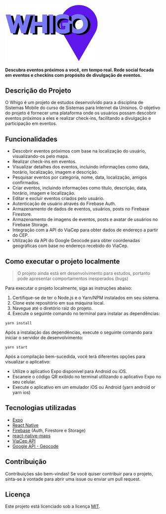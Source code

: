 <img src="assets/loginLogo.png" width="300">

**Descubra eventos próximos a você, em tempo real. Rede social focada em eventos e checkins com propósito de divulgação de eventos.**

## Descrição do Projeto

O Whigo é um projeto de estudos desenvolvido para a disciplina de Sistemas Mobile do curso de Sistemas para Internet da Unisinos. O objetivo do projeto é fornecer uma plataforma onde os usuários possam descobrir eventos próximos a eles e realizar check-ins, facilitando a divulgação e participação em eventos.

## Funcionalidades

- Descobrir eventos próximos com base na localização do usuário, visualizando-os pelo mapa.
- Realizar check-ins em eventos.
- Visualizar detalhes dos eventos, incluindo informações como data, horário, localização, imagem e descrição.
- Pesquisar eventos por categoria, nome, data, localização, amigos confirmados.
- Criar eventos, incluindo informações como título, descrição, data, horário, imagem e localização.
- Editar e excluir eventos criados pelo usuário.
- Autenticação de usuário através do Firebase Auth.
- Armazenamento de dados de eventos, usuários, posts no Firebase Firestore.
- Armazenamento de imagens de eventos, posts e avatar de usuários no Firebase Storage.
- Integração com a API do ViaCep para obter dados de endereço a partir do CEP.
- Utilização da API do Google Geocode para obter coordenadas geográficas com base no endereço recebido do ViaCep.

## Como executar o projeto localmente
> O projeto ainda está em desenvolvimento para estudos, portanto pode apresentar comportamentos inesperados (bugs)

Para executar o projeto localmente, siga as instruções abaixo:

1. Certifique-se de ter o Node.js e o Yarn/NPM instalados em seu sistema.
2. Clone este repositório em sua máquina local.
3. Navegue até o diretório raiz do projeto.
4. Execute o seguinte comando no terminal para instalar as dependências:

```shell
yarn install
```

Após a instalação das dependências, execute o seguinte comando para iniciar o servidor de desenvolvimento:

```shell
yarn start
```

Após a compilação bem-sucedida, você terá diferentes opções para visualizar o aplicativo:
- Utilize o aplicativo Expo disponível para Android ou iOS.
- Escaneie o código QR exibido no terminal utilizando o aplicativo Expo no seu celular.
- Execute o aplicativo em um emulador iOS ou Android (yarn android or yarn ios)

## Tecnologias utilizadas

- [Expo](https://expo.io/)
- [React Native](https://reactnative.dev/)
- [Firebase](https://firebase.google.com/) (Auth, Firestore e Storage)
- [react-native-maps](https://github.com/react-native-maps/react-native-maps)
- [ViaCep API](https://viacep.com.br/)
- [Google API - Geocode](https://developers.google.com/maps/documentation/geocoding/start)

## Contribuição

Contribuições são bem-vindas! Se você quiser contribuir para o projeto, sinta-se à vontade para abrir uma issue ou enviar um pull request.

## Licença

Este projeto está licenciado sob a licença [MIT](https://opensource.org/licenses/MIT).
